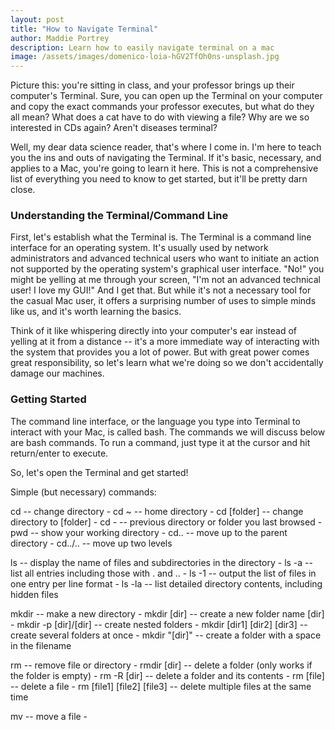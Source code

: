 ```yaml
---
layout: post
title: "How to Navigate Terminal"
author: Maddie Portrey
description: Learn how to easily navigate terminal on a mac
image: /assets/images/domenico-loia-hGV2TfOh0ns-unsplash.jpg
---
```


Picture this: you're sitting in class, and your professor brings up their computer's Terminal. Sure, you can open up the Terminal on your computer and copy the exact commands your professor executes, but what do they all mean? What does a cat have to do with viewing a file? Why are we so interested in CDs again? Aren't diseases terminal?

Well, my dear data science reader, that's where I come in. I'm here to teach you the ins and outs of navigating the Terminal. If it's basic, necessary, and applies to a Mac, you're going to learn it here. This is not a comprehensive list of everything you need to know to get started, but it'll be pretty darn close.

### Understanding the Terminal/Command Line

First, let's establish what the Terminal is. The Terminal is a command line interface for an operating system. It's usually used by network administrators and advanced technical users who want to initiate an action not supported by the operating system's graphical user interface. "No!" you might be yelling at me through your screen, "I'm not an advanced technical user! I love my GUI!" And I get that. But while it's not a necessary tool for the casual Mac user, it offers a surprising number of uses to simple minds like us, and it's worth learning the basics.

Think of it like whispering directly into your computer's ear instead of yelling at it from a distance -- it's a more immediate way of interacting with the system that provides you a lot of power. But with great power comes great responsibility, so let's learn what we're doing so we don't accidentally damage our machines.

### Getting Started

 The command line interface, or the language you type into Terminal to interact with your Mac, is called bash. The commands we will discuss below are bash commands. To run a command, just type it at the cursor and hit return/enter to execute.

So, let's open the Terminal and get started!

Simple (but necessary) commands:

cd -- change directory
    - cd ~ -- home directory
    - cd [folder] -- change directory to [folder]
    - cd - -- previous directory or folder you last browsed
    - pwd -- show your working directory
    - cd.. -- move up to the parent directory
    - cd../.. -- move up two levels

ls -- display the name of files and subdirectories in the directory
    - ls -a -- list all entries including those with . and ..
    - ls -1 -- output the list of files in one entry per line format
    - ls -la -- list detailed directory contents, including hidden files

mkdir -- make a new directory
     - mkdir [dir] -- create a new folder name [dir]
     - mkdir -p [dir]/[dir] -- create nested folders
     - mkdir [dir1] [dir2] [dir3] -- create several folders at once
     - mkdir "[dir]" -- create a folder with a space in the filename

rm -- remove file or directory
    - rmdir [dir] -- delete a folder (only works if the folder is empty)
    - rm -R [dir] -- delete a folder and its contents
    - rm [file] -- delete a file
    - rm [file1] [file2] [file3] -- delete multiple files at the same time

mv -- move a file
    - 